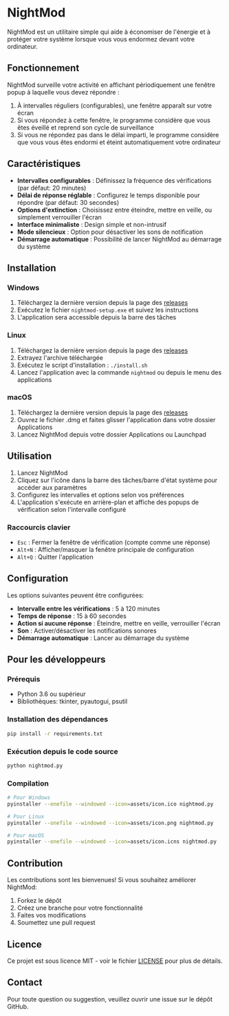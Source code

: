 # NightMod

NightMod est un utilitaire simple qui aide à économiser de l'énergie et à protéger votre système lorsque vous vous endormez devant votre ordinateur.

## Fonctionnement

NightMod surveille votre activité en affichant périodiquement une fenêtre popup à laquelle vous devez répondre :

1. À intervalles réguliers (configurables), une fenêtre apparaît sur votre écran
2. Si vous répondez à cette fenêtre, le programme considère que vous êtes éveillé et reprend son cycle de surveillance
3. Si vous ne répondez pas dans le délai imparti, le programme considère que vous vous êtes endormi et éteint automatiquement votre ordinateur

## Caractéristiques

- **Intervalles configurables** : Définissez la fréquence des vérifications (par défaut: 20 minutes)
- **Délai de réponse réglable** : Configurez le temps disponible pour répondre (par défaut: 30 secondes)
- **Options d'extinction** : Choisissez entre éteindre, mettre en veille, ou simplement verrouiller l'écran
- **Interface minimaliste** : Design simple et non-intrusif
- **Mode silencieux** : Option pour désactiver les sons de notification
- **Démarrage automatique** : Possibilité de lancer NightMod au démarrage du système

## Installation

### Windows

1. Téléchargez la dernière version depuis la page des [releases](https://github.com/kihw/nightmod/releases)
2. Exécutez le fichier `nightmod-setup.exe` et suivez les instructions
3. L'application sera accessible depuis la barre des tâches

### Linux

1. Téléchargez la dernière version depuis la page des [releases](https://github.com/kihw/nightmod/releases)
2. Extrayez l'archive téléchargée
3. Exécutez le script d'installation : `./install.sh`
4. Lancez l'application avec la commande `nightmod` ou depuis le menu des applications

### macOS

1. Téléchargez la dernière version depuis la page des [releases](https://github.com/kihw/nightmod/releases)
2. Ouvrez le fichier .dmg et faites glisser l'application dans votre dossier Applications
3. Lancez NightMod depuis votre dossier Applications ou Launchpad

## Utilisation

1. Lancez NightMod
2. Cliquez sur l'icône dans la barre des tâches/barre d'état système pour accéder aux paramètres
3. Configurez les intervalles et options selon vos préférences
4. L'application s'exécute en arrière-plan et affiche des popups de vérification selon l'intervalle configuré

### Raccourcis clavier

- `Esc` : Fermer la fenêtre de vérification (compte comme une réponse)
- `Alt+N` : Afficher/masquer la fenêtre principale de configuration
- `Alt+Q` : Quitter l'application

## Configuration

Les options suivantes peuvent être configurées:

- **Intervalle entre les vérifications** : 5 à 120 minutes
- **Temps de réponse** : 15 à 60 secondes
- **Action si aucune réponse** : Éteindre, mettre en veille, verrouiller l'écran
- **Son** : Activer/désactiver les notifications sonores
- **Démarrage automatique** : Lancer au démarrage du système

## Pour les développeurs

### Prérequis

- Python 3.6 ou supérieur
- Bibliothèques: tkinter, pyautogui, psutil

### Installation des dépendances

```bash
pip install -r requirements.txt
```

### Exécution depuis le code source

```bash
python nightmod.py
```

### Compilation

```bash
# Pour Windows
pyinstaller --onefile --windowed --icon=assets/icon.ico nightmod.py

# Pour Linux
pyinstaller --onefile --windowed --icon=assets/icon.png nightmod.py

# Pour macOS
pyinstaller --onefile --windowed --icon=assets/icon.icns nightmod.py
```

## Contribution

Les contributions sont les bienvenues! Si vous souhaitez améliorer NightMod:

1. Forkez le dépôt
2. Créez une branche pour votre fonctionnalité
3. Faites vos modifications
4. Soumettez une pull request

## Licence

Ce projet est sous licence MIT - voir le fichier [LICENSE](LICENSE) pour plus de détails.

## Contact

Pour toute question ou suggestion, veuillez ouvrir une issue sur le dépôt GitHub.
